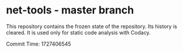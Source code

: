 # net-tools - master branch

This repository contains the frozen state of the repository.
Its history is cleared. It is used only for static code
analysis with Codacy.

Commit Time: 1727406545